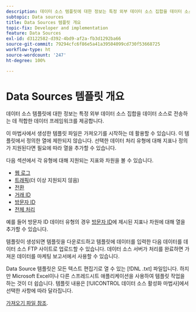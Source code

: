 ```yaml
---
description: 데이터 소스 템플릿에 대한 정보는 특정 외부 데이터 소스 집합을 데이터 소스로 전송하는 데 적합한 데이터 프레임워크를 제공합니다.
subtopic: Data sources
title: Data Sources 템플릿 개요
topic-fix: Developer and implementation
feature: Data Sources
exl-id: d3122582-d392-4bd9-af2a-fb3d1292ba66
source-git-commit: 79294cfc6f86e5a41a39504099cd730f53668725
workflow-type: ht
source-wordcount: '247'
ht-degree: 100%

---
```


# Data Sources 템플릿 개요

데이터 소스 템플릿에 대한 정보는 특정 외부 데이터 소스 집합을 데이터 소스로 전송하는 데 적합한 데이터 프레임워크를 제공합니다.

이 마법사에서 생성한 템플릿 파일은 가져오기를 시작하는 데 활용할 수 있습니다. 이 템플릿에서 정의한 열에 제한되지 않습니다. 선택한 데이터 처리 유형에 대해 지표나 정의가 지원된다면 필요에 따라 열을 추가할 수 있습니다.

다음 섹션에서 각 유형에 대해 지원되는 지표와 차원을 볼 수 있습니다.

* [웹 로그](/help/import/c-data-sources/c-datasrc-types/datasrc-web-log.md)
* [트래픽](/help/import/c-data-sources/c-datasrc-types/datasrc-traffic.md)(더 이상 지원되지 않음)
* [전환](/help/import/c-data-sources/c-datasrc-types/datasrc-conversion.md)
* [거래 ID](/help/import/c-data-sources/c-datasrc-types/datasrc-transactionid.md)
* [방문자 ID](/help/import/c-data-sources/c-datasrc-types/datasrc-visitorid.md)
* [전체 처리](/help/import/c-data-sources/c-datasrc-types/datasrc-full-processing.md)

예를 들어 방문자 ID 데이터 유형의 경우 [방문자 ID](/help/import/c-data-sources/c-datasrc-types/datasrc-visitorid.md)에 제시된 지표나 차원에 대해 열을 추가할 수 있습니다.

템플릿이 생성되면 템플릿을 다운로드하고 템플릿에 데이터를 입력한 다음 데이터를 데이터 소스 FTP 사이트로 업로드할 수 있습니다. 데이터 소스 서버가 처리를 완료하면 가져온 데이터를 마케팅 보고서에서 사용할 수 있습니다.

Data Source 템플릿은 모든 텍스트 편집기로 열 수 있는 [!DNL .txt] 파일입니다. 하지만 Microsoft Excel이나 다른 스프레드시트 애플리케이션을 사용하여 템플릿 작업을 하는 것이 더 쉽습니다. 템플릿 내용은 [!UICONTROL 데이터 소스 활성화 마법사]에서 선택한 사항에 따라 달라집니다.

 [가져오기 파일 참조](/help/import/c-data-sources/datasrc-template/datasrc-import-file-reference.md).
